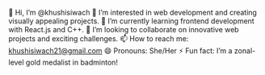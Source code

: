 👋 Hi, I’m @khushisiwach
👀 I’m interested in web development and creating visually appealing projects.
🌱 I’m currently learning frontend development with React.js and C++.
💞️ I’m looking to collaborate on innovative web projects and exciting challenges.
📫 How to reach me: khushisiwach21@gmail.com
😄 Pronouns: She/Her
⚡ Fun fact: I’m a zonal-level gold medalist in badminton!
